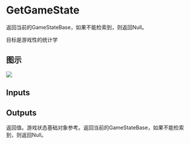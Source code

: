 # GetGameState

返回当前的GameStateBase，如果不能检索到，则返回Null。

目标是游戏性的统计学

## 图示

![]($-20221218-19060463.png)

## Inputs

## Outputs

返回值。游戏状态基础对象参考。返回当前的GameStateBase，如果不能检索到，则返回Null。
